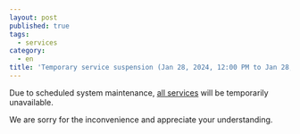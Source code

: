 ```yaml
---
layout: post
published: true
tags:
  - services
category:
  - en
title: 'Temporary service suspension (Jan 28, 2024, 12:00 PM to Jan 28, 2024, 1:00 PM [Tentative] UTC+9)'
---
```

Due to scheduled system maintenance, [all services](https://dbcls.rois.ac.jp/services.html) will be temporarily unavailable. 

We are sorry for the inconvenience and appreciate your understanding.

